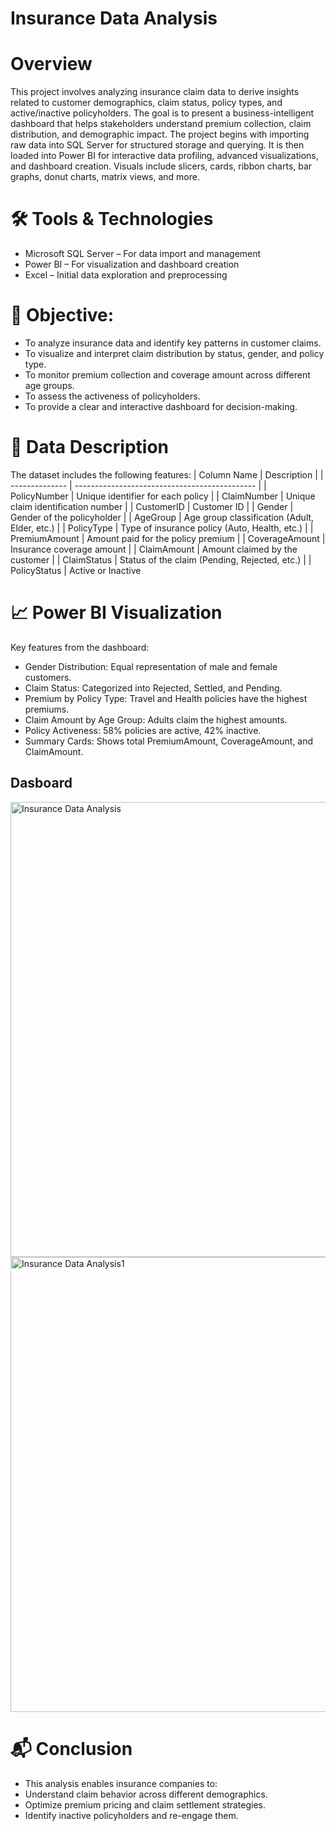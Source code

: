 # Insurance Data Analysis
# Overview
This project involves analyzing insurance claim data to derive insights related to customer demographics, claim status, policy types, and active/inactive policyholders. The goal is to present a business-intelligent dashboard that helps stakeholders understand premium collection, claim distribution, and demographic impact.
The project begins with importing raw data into SQL Server for structured storage and querying. It is then loaded into Power BI for interactive data profiling, advanced visualizations, and dashboard creation. Visuals include slicers, cards, ribbon charts, bar graphs, donut charts, matrix views, and more.
# 🛠 Tools & Technologies
- Microsoft SQL Server – For data import and management
- Power BI – For visualization and dashboard creation
- Excel – Initial data exploration and preprocessing
# 🎯 Objective:
- To analyze insurance data and identify key patterns in customer claims.
- To visualize and interpret claim distribution by status, gender, and policy type.
- To monitor premium collection and coverage amount across different age groups.
- To assess the activeness of policyholders.
- To provide a clear and interactive dashboard for decision-making.
# 🧾 Data Description
The dataset includes the following features:
| Column Name    | Description                                   |
| -------------- | --------------------------------------------- |
| PolicyNumber   | Unique identifier for each policy             |
| ClaimNumber    | Unique claim identification number            |
| CustomerID     | Customer ID                                   |
| Gender         | Gender of the policyholder                    |
| AgeGroup       | Age group classification (Adult, Elder, etc.) |
| PolicyType     | Type of insurance policy (Auto, Health, etc.) |
| PremiumAmount  | Amount paid for the policy premium            |
| CoverageAmount | Insurance coverage amount                     |
| ClaimAmount    | Amount claimed by the customer                |
| ClaimStatus    | Status of the claim (Pending, Rejected, etc.) |
| PolicyStatus   | Active or Inactive         

# 📈 Power BI Visualization
Key features from the dashboard:
- Gender Distribution: Equal representation of male and female customers.
- Claim Status: Categorized into Rejected, Settled, and Pending.
- Premium by Policy Type: Travel and Health policies have the highest premiums.
- Claim Amount by Age Group: Adults claim the highest amounts.
- Policy Activeness: 58% policies are active, 42% inactive.
- Summary Cards: Shows total PremiumAmount, CoverageAmount, and ClaimAmount.
## Dasboard
<img width="1373" height="728" alt="Insurance Data Analysis" src="https://github.com/user-attachments/assets/ce0d434c-10c6-469d-a0da-48d879a750c3" />

<img width="1377" height="728" alt="Insurance Data Analysis1" src="https://github.com/user-attachments/assets/3bbbccbb-77da-411d-9b13-a172538e5076" />

# 📬 Conclusion
- This analysis enables insurance companies to:
- Understand claim behavior across different demographics.
- Optimize premium pricing and claim settlement strategies.
- Identify inactive policyholders and re-engage them.


